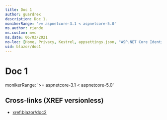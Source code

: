 ```yaml
---
title: Doc 1
author: guardrex
description: Doc 1.
monikerRange: '>= aspnetcore-3.1 < aspnetcore-5.0'
ms.author: riande
ms.custom: mvc
ms.date: 06/03/2021
no-loc: [Home, Privacy, Kestrel, appsettings.json, "ASP.NET Core Identity", cookie, Cookie, Blazor, "Blazor Server", "Blazor WebAssembly", "Identity", "Let's Encrypt", Razor, SignalR]
uid: blazor/doc1
---
```

# Doc 1

monikerRange: '>= aspnetcore-3.1 \< aspnetcore-5.0'

## Cross-links (XREF versionless)

* <xref:blazor/doc2>
